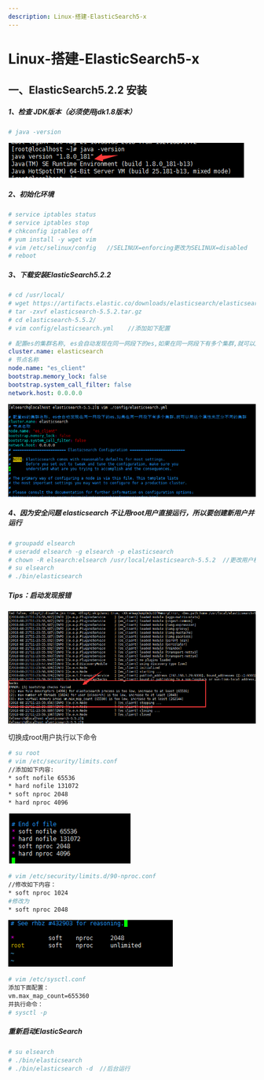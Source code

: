 ```yaml
---
description: Linux-搭建-ElasticSearch5-x
---
```


# Linux-搭建-ElasticSearch5-x

##  一、ElasticSearch5.2.2 安装
##### 1、检查 JDK版本（必须使用jdk1.8版本）
```bash
# java -version
```
![](/assets/jianshu/2743275-62cd3ea9f191deaa.png)
##### 2、初始化环境
```bash
# service iptables status
# service iptables stop
# chkconfig iptables off
# yum install -y wget vim
# vim /etc/selinux/config   //SELINUX=enforcing更改为SELINUX=disabled
# reboot
```
##### 3、下载安装ElasticSearch5.2.2
```bash
# cd /usr/local/
# wget https://artifacts.elastic.co/downloads/elasticsearch/elasticsearch-5.5.2.tar.gz
# tar -zxvf elasticsearch-5.5.2.tar.gz
# cd elasticsearch-5.5.2/
# vim config/elasticsearch.yml    //添加如下配置
```
```yaml
# 配置es的集群名称, es会自动发现在同一网段下的es,如果在同一网段下有多个集群,就可以用这个属性来区分不同的集群
cluster.name: elasticsearch
# 节点名称
node.name: "es_client"
bootstrap.memory_lock: false
bootstrap.system_call_filter: false
network.host: 0.0.0.0
```
![](/assets/jianshu/2743275-0d4a79248c235111.png)

##### 4、因为安全问题 elasticsearch 不让用root用户直接运行，所以要创建新用户并运行
```bash
# groupadd elsearch
# useradd elsearch -g elsearch -p elasticsearch
# chown -R elsearch:elsearch /usr/local/elasticsearch-5.5.2  //更改用户权限
# su elsearch
# ./bin/elasticsearch
```
##### Tips：启动发现报错
![](/assets/jianshu/2743275-bc8765d9df1fc1c5.png)

切换成root用户执行以下命令
```bash
# su root
# vim /etc/security/limits.conf
//添加如下内容:
* soft nofile 65536
* hard nofile 131072
* soft nproc 2048
* hard nproc 4096
```
![](/assets/jianshu/2743275-c7a961906cbb96ff.png)

```bash
# vim /etc/security/limits.d/90-nproc.conf
//修改如下内容：
* soft nproc 1024
#修改为
* soft nproc 2048
```
![](/assets/jianshu/2743275-fd256774041be6e2.png)

```bash
# vim /etc/sysctl.conf
添加下面配置：
vm.max_map_count=655360
并执行命令：
# sysctl -p
```

##### 重新启动ElasticSearch
```bash
# su elsearch
# ./bin/elasticsearch
# ./bin/elasticsearch -d  //后台运行
```